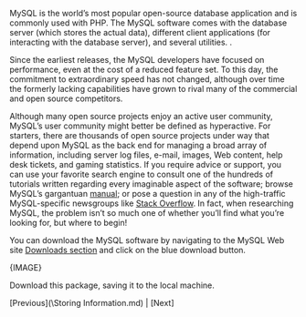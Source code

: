 MySQL is the world’s most popular open-source database application and is commonly used with PHP. The MySQL software
comes with the database server (which stores the actual data), different client
applications (for interacting with the database server), and several utilities. .

Since the earliest releases, the MySQL developers have focused on performance, even
at the cost of a reduced feature set. To this day, the commitment to extraordinary speed
has not changed, although over time the formerly lacking capabilities have grown to
rival many of the commercial and open source competitors.

Although many open source projects enjoy an active user community, MySQL’s user
community might better be defined as hyperactive. For starters, there are thousands of open
source projects under way that depend upon MySQL as the back end for managing a
broad array of information, including server log files, e-mail, images, Web content,
help desk tickets, and gaming statistics. If you require advice or support, you can use
your favorite search engine to consult one of the hundreds of tutorials written regarding
every imaginable aspect of the software; browse MySQL’s gargantuan [manual](https://dev.mysql.com/doc/); or pose a
question in any of the high-traffic MySQL-specific newsgroups like [Stack Overflow](https://dev.mysql.com/doc/). In fact, when researching
MySQL, the problem isn’t so much one of whether you’ll find what you’re looking for,
but where to begin!

You can download the MySQL software by navigating to the MySQL
Web site [Downloads section](https://dev.mysql.com/downloads/mysql/) and click on the blue download button.

{IMAGE}

Download this package, saving it to the local machine.

[Previous](\Storing Information.md) | [Next]
